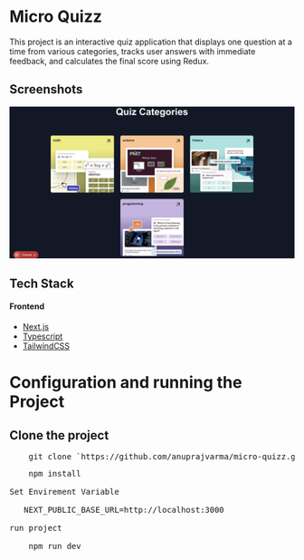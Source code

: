 # Micro Quizz

This project is an interactive quiz application that displays one question at a time from various categories, tracks user answers with immediate feedback, and calculates the final score using Redux.

## Screenshots

![Course Page](./public/homePageScreenShot.png)

## Tech Stack

#### Frontend

- [Next.js](https://nextjs.org/)
- [Typescript](https://www.typescriptlang.org/)
- [TailwindCSS](https://tailwindcss.com/)

# Configuration and running the Project

## Clone the project

<pre>
    git clone `https://github.com/anuprajvarma/micro-quizz.git`
</pre>

<pre>
    npm install

Set Envirement Variable

   NEXT_PUBLIC_BASE_URL=http://localhost:3000

run project

    npm run dev    
</pre>
